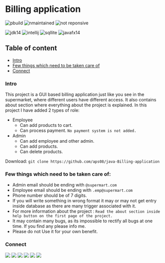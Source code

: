 # Billing application
<p align="left">
 <img src="https://img.shields.io/badge/build-passing-brightgreen" alt="pbuild">
 <img src="https://img.shields.io/badge/maintained-no-red" alt="nmaintained"> 
 <img src="https://img.shields.io/badge/responsive-no-red" alt="not reponsive"> 
 </p>
 <p>
 <img src="https://img.shields.io/badge/Java-ED8B00?style=for-the-badge&logo=java&logoColor=white" alt="jdk14"> 
 <img src="https://img.shields.io/badge/IntelliJIDEA-000000.svg?style=for-the-badge&logo=intellij-idea&logoColor=white" alt="intellij"> 
 <img src="https://img.shields.io/badge/SQLite-07405E?style=for-the-badge&logo=sqlite&logoColor=white" alt="sqllite"> 
 <img src="https://img.shields.io/badge/Javafx%20-FFA500.svg?style=for-the-badge" alt="javafx14"> 
</p>

## Table of content
- [Intro](#intro)
- [Few things which need to be taken care of](#few-things-which-need-to-be-taken-care-of)
- [Connect](#connect)

### Intro

This project is a GUI based billing application just like you see in the supermarket, where different users have different access. It also contains about section where everything about the project is explained. In this project I have added 2 types of role:
- Employee
    - Can add products to cart.
    - Can process payment. `No payment system is not added.`
- Admin
    - Can add employee and other admin.
    - Can add products.
    - Can delete products.

Download: ``git clone https://github.com/aps08/java-Billing-application``

### Few things which need to be taken care of:

- Admin email should be ending with ``@supermart.com``
- Employee email should be ending with ``.emp@supermart.com``
- Phone number should be of 7 digits.
- If you will write something in wrong format it may or may not get entry inside database as there are 
 many trigger associated with it.
- For more information about the project : ``Read the about section inside help button on the first page of the project.``
- It may contain many bugs,  as its impossible to rectify all bugs at one time. If you find any please info me.
- Please do not Use it for your own benefit.
<!-- - Here is the [demo](https://www.youtube.com/channel/UCu_vHY1svvi8mRjccSpSfbw) of this project. -->



### Connect
 
 [![](https://img.shields.io/badge/Twitter-1DA1F2?style=for-the-badge&logo=twitter&logoColor=white)](https://twitter.com/aps08__)
 [![](https://img.shields.io/badge/Medium-12100E?style=for-the-badge&logo=medium&logoColor=white)](https://medium.com/@aps08)
 [![](https://img.shields.io/badge/LinkedIn-0077B5?style=for-the-badge&logo=linkedin&logoColor=white)](https://www.linkedin.com/in/aps08)
 [![](https://img.shields.io/badge/YouTube-FF0000?style=for-the-badge&logo=youtube&logoColor=white)](https://www.youtube.com/channel/UCu_vHY1svvi8mRjccSpSfbw)
 [![](https://img.shields.io/badge/GitHub-100000?style=for-the-badge&logo=github&logoColor=white)](https://github.com/aps08)
 [![](https://img.shields.io/badge/Instagram-E4405F?style=for-the-badge&logo=instagram&logoColor=white)](https://www.instagram.com/aps08__)
</p>










